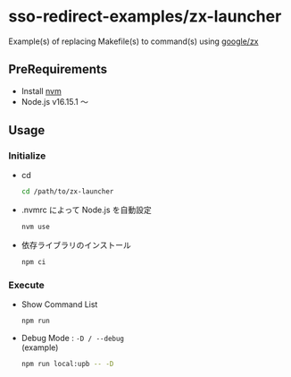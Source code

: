 # sso-redirect-examples/zx-launcher

Example(s) of replacing Makefile(s) to command(s) using [google/zx](https://github.com/google/zx)

## PreRequirements

- Install [nvm](https://github.com/nvm-sh/nvm)
- Node.js v16.15.1 〜


## Usage 

### Initialize 

- cd

  ```bash
  cd /path/to/zx-launcher
  ```

- .nvmrc によって Node.js を自動設定

  ```bash
  nvm use
  ```

- 依存ライブラリのインストール

  ```bash
  npm ci
  ```


### Execute 

- Show Command List

  ```bash
  npm run
  ```

- Debug Mode : `-D / --debug`  
  (example) 

  ```bash
  npm run local:upb -- -D
  ```
